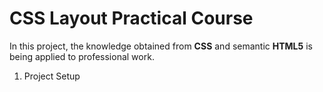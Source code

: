 # CSS Layout Practical Course

In this project, the knowledge obtained from __CSS__ and semantic __HTML5__ is being applied to professional work.

1. Project Setup
